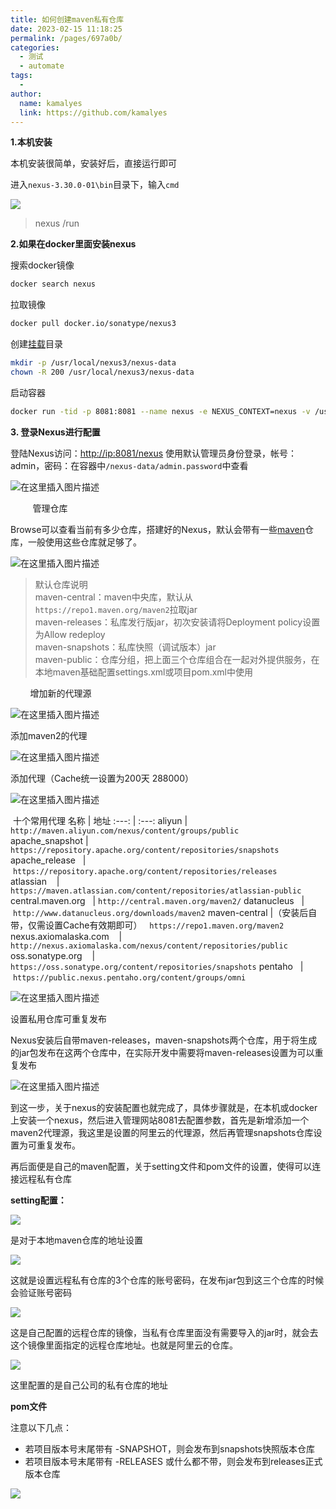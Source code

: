 ```yaml
---
title: 如何创建maven私有仓库
date: 2023-02-15 11:18:25
permalink: /pages/697a0b/
categories:
  - 测试
  - automate
tags:
  - 
author: 
  name: kamalyes
  link: https://github.com/kamalyes
---
```

 

**1.本机安装**

本机安装很简单，安装好后，直接运行即可

进入`nexus-3.30.0-01\bin`目录下，输入`cmd`

![](https://www.yuyanqing.cn/oss/image-bed/col/automate/9e6d66e9b151d7e92a90d1317b71177b.png)

> nexus /run

**2.如果在docker里面安装nexus**

搜索docker镜像

```bash
docker search nexus
```

拉取镜像

```bash
docker pull docker.io/sonatype/nexus3
```

创建[挂载]()目录

```bash
mkdir -p /usr/local/nexus3/nexus-data
chown -R 200 /usr/local/nexus3/nexus-data
```

启动容器

```bash
docker run -tid -p 8081:8081 --name nexus -e NEXUS_CONTEXT=nexus -v /usr/local/nexus3/nexus-data:/nexus-data  docker.io/sonatype/nexus3

```

**3. 登录Nexus进行配置**

登陆Nexus访问：<http://ip:8081/nexus> 使用默认管理员身份登录，帐号：admin，密码：在容器中`/nexus-data/admin.password`中查看

![在这里插入图片描述](https://www.yuyanqing.cn/oss/image-bed/col/automate/e1610848196741889b3315a8c134ce3f.png)

         管理仓库

Browse可以查看当前有多少仓库，搭建好的Nexus，默认会带有一些[maven](https://so.csdn.net/so/search?q=maven&spm=1001.2101.3001.7020 "maven")仓库，一般使用这些仓库就足够了。

![在这里插入图片描述](https://www.yuyanqing.cn/oss/image-bed/col/automate/32739191247f4cce9f4a76c8adc88362.png)

> 默认仓库说明  
> maven-central：maven中央库，默认从`https://repo1.maven.org/maven2`拉取jar  
> maven-releases：私库发行版jar，初次安装请将Deployment policy设置为Allow redeploy  
> maven-snapshots：私库快照（调试版本）jar  
> maven-public：仓库分组，把上面三个仓库组合在一起对外提供服务，在本地maven基础配置settings.xml或项目pom.xml中使用

        增加新的代理源

![在这里插入图片描述](https://www.yuyanqing.cn/oss/image-bed/col/automate/aa68d4734f5b48f285c5af061593eaec.png)

添加maven2的代理

![在这里插入图片描述](https://www.yuyanqing.cn/oss/image-bed/col/automate/56ccc50362e449f39d6792d28d8f25a7.png)

添加代理（Cache统一设置为200天 288000）

![在这里插入图片描述](https://www.yuyanqing.cn/oss/image-bed/col/automate/33fc4c5c2fac478a90ba71029c242319.png)

 十个常用代理
名称 | 地址
:---: | :---:
aliyun | `http://maven.aliyun.com/nexus/content/groups/public`  
apache_snapshot | `https://repository.apache.org/content/repositories/snapshots`  
apache_release   | `https://repository.apache.org/content/repositories/releases`  
atlassian    | `https://maven.atlassian.com/content/repositories/atlassian-public`
central.maven.org   | `http://central.maven.org/maven2/`
datanucleus   | `http://www.datanucleus.org/downloads/maven2`
maven-central |（安装后自带，仅需设置Cache有效期即可）   `https://repo1.maven.org/maven2`
nexus.axiomalaska.com    | `http://nexus.axiomalaska.com/nexus/content/repositories/public`
oss.sonatype.org    | `https://oss.sonatype.org/content/repositories/snapshots`
pentaho   | `https://public.nexus.pentaho.org/content/groups/omni`

![在这里插入图片描述](https://www.yuyanqing.cn/oss/image-bed/col/automate/10cd68d676b6426bae890a65c283d4e8.png)

设置私用仓库可重复发布

Nexus安装后自带maven-releases，maven-snapshots两个仓库，用于将生成的jar包发布在这两个仓库中，在实际开发中需要将maven-releases设置为可以重复发布

![在这里插入图片描述](https://www.yuyanqing.cn/oss/image-bed/col/automate/fb4d3c69525644c2b31102bc2f3e2e2a.png)

到这一步，关于nexus的安装配置也就完成了，具体步骤就是，在本机或docker上安装一个nexus，然后进入管理网站8081去配置参数，首先是新增添加一个maven2代理源，我这里是设置的阿里云的代理源，然后再管理snapshots仓库设置为可重复发布。

再后面便是自己的maven配置，关于setting文件和pom文件的设置，使得可以连接远程私有仓库

**setting配置：**

![](https://www.yuyanqing.cn/oss/image-bed/col/automate/5cc1a9c8575b4507a8b5b4669c1f0fb1.png)

是对于本地maven仓库的地址设置

![](https://www.yuyanqing.cn/oss/image-bed/col/automate/65074c4745fa4d1d8da7a79350964e2c.png)

这就是设置远程私有仓库的3个仓库的账号密码，在发布jar包到这三个仓库的时候会验证账号密码

![](https://www.yuyanqing.cn/oss/image-bed/col/automate/de72c2eceb6f4718980a9a9f249a995e.png)

这是自己配置的远程仓库的镜像，当私有仓库里面没有需要导入的jar时，就会去这个镜像里面指定的远程仓库地址。也就是阿里云的仓库。

![](https://www.yuyanqing.cn/oss/image-bed/col/automate/6e6afe37ee9a440ba2dc60e40c72c461.png)

这里配置的是自己公司的私有仓库的地址

**pom文件**

注意以下几点：

* 若项目版本号末尾带有 -SNAPSHOT，则会发布到snapshots快照版本仓库
* 若项目版本号末尾带有 -RELEASES 或什么都不带，则会发布到releases正式版本仓库

![](https://www.yuyanqing.cn/oss/image-bed/col/automate/f36c298b64b2403f9926846d660731e6.png)
